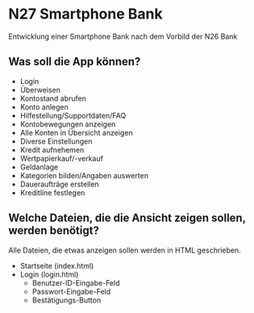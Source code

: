 # N27 Smartphone Bank

Entwicklung einer Smartphone Bank nach dem Vorbild der N26 Bank

## Was soll die App können?

* Login
* Überweisen
* Kontostand abrufen
* Konto anlegen
* Hilfestellung/Supportdaten/FAQ
* Kontobewegungen anzeigen
* Alle Konten in Übersicht anzeigen
* Diverse Einstellungen
* Kredit aufnehemen
* Wertpapierkauf/-verkauf
* Geldanlage
* Kategorien bilden/Angaben auswerten
* Daueraufträge erstellen
* Kreditline festlegen

## Welche Dateien, die die Ansicht zeigen sollen, werden benötigt?

Alle Dateien, die etwas anzeigen sollen werden in HTML geschrieben.

* Startseite (index.html)
* Login (login.html)
  * Benutzer-ID-Eingabe-Feld
  * Passwort-Eingabe-Feld
  * Bestätigungs-Button

